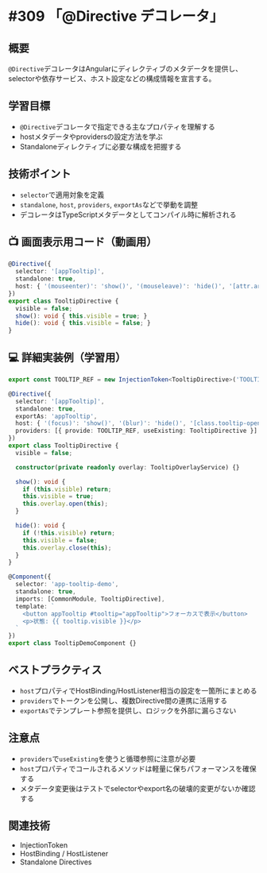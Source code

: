# #309 「@Directive デコレータ」

## 概要
`@Directive`デコレータはAngularにディレクティブのメタデータを提供し、selectorや依存サービス、ホスト設定などの構成情報を宣言する。

## 学習目標
- `@Directive`デコレータで指定できる主なプロパティを理解する
- hostメタデータやprovidersの設定方法を学ぶ
- Standaloneディレクティブに必要な構成を把握する

## 技術ポイント
- `selector`で適用対象を定義
- `standalone`, `host`, `providers`, `exportAs`などで挙動を調整
- デコレータはTypeScriptメタデータとしてコンパイル時に解析される

## 📺 画面表示用コード（動画用）
```typescript
@Directive({
  selector: '[appTooltip]',
  standalone: true,
  host: { '(mouseenter)': 'show()', '(mouseleave)': 'hide()', '[attr.aria-hidden]': '!visible' }
})
export class TooltipDirective {
  visible = false;
  show(): void { this.visible = true; }
  hide(): void { this.visible = false; }
}
```

## 💻 詳細実装例（学習用）
```typescript
export const TOOLTIP_REF = new InjectionToken<TooltipDirective>('TOOLTIP_REF');

@Directive({
  selector: '[appTooltip]',
  standalone: true,
  exportAs: 'appTooltip',
  host: { '(focus)': 'show()', '(blur)': 'hide()', '[class.tooltip-open]': 'visible' },
  providers: [{ provide: TOOLTIP_REF, useExisting: TooltipDirective }]
})
export class TooltipDirective {
  visible = false;

  constructor(private readonly overlay: TooltipOverlayService) {}

  show(): void {
    if (this.visible) return;
    this.visible = true;
    this.overlay.open(this);
  }

  hide(): void {
    if (!this.visible) return;
    this.visible = false;
    this.overlay.close(this);
  }
}

@Component({
  selector: 'app-tooltip-demo',
  standalone: true,
  imports: [CommonModule, TooltipDirective],
  template: `
    <button appTooltip #tooltip="appTooltip">フォーカスで表示</button>
    <p>状態: {{ tooltip.visible }}</p>
  `
})
export class TooltipDemoComponent {}
```

## ベストプラクティス
- `host`プロパティでHostBinding/HostListener相当の設定を一箇所にまとめる
- `providers`でトークンを公開し、複数Directive間の連携に活用する
- `exportAs`でテンプレート参照を提供し、ロジックを外部に漏らさない

## 注意点
- `providers`で`useExisting`を使うと循環参照に注意が必要
- `host`プロパティでコールされるメソッドは軽量に保ちパフォーマンスを確保する
- メタデータ変更後はテストでselectorやexport名の破壊的変更がないか確認する

## 関連技術
- InjectionToken
- HostBinding / HostListener
- Standalone Directives
